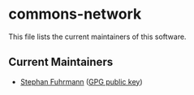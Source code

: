 # commons-network

This file lists the current maintainers of this
software.

## Current Maintainers

* [Stephan Fuhrmann](https://github.com/sfuhrm) ([GPG public key](https://github.com/sfuhrm.gpg))
